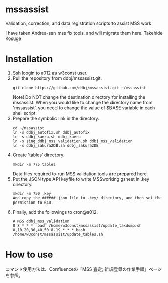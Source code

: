# mssassist
Validation, correction, and data registration scripts to assist MSS work

I have taken Andrea-san mss fix tools, and will migrate them here.
Takehide Kosuge

# Installation
1. Ssh loogin to a012 as w3const user.
1. Pull the repository from ddbj/mssassist.git.
    ~~~
    git clone https://github.com/ddbj/mssassist.git ~/mssassist
    ~~~
    Note! Do NOT change the destination directory for installing the mssassist. When you would like to change the directory name from 'mssassist',       you need to change the value of $BASE variable in each shell script.
1. Prepare the symbolic link in the directory.
    ~~~
    cd ~/mssassist
    ln -s ddbj_autofix.sh ddbj_autofix
    ln -s ddbj_kaeru.sh ddbj_kaeru
    ln -s sing_ddbj_mss_validation.sh ddbj_mss_validation
    ln -s ddbj_sakura2DB.sh ddbj_sakura2DB
    ~~~
1. Create 'tables' directory.
    ~~~
    mkdir -m 775 tables
    ~~~
    Data files required to run MSS validation tools are prepared here.
1. Put the JSON type API keyfile to write MSSworking gsheet in .key directory.
   ~~~
   mkdir -m 750 .key
   And copy the ######.json file to .key/ directory, and then set the permission to 640.
   ~~~
1. Finally, add the followings to cron@a012.
    ~~~
    # MSS ddbj_mss_validation
    0 8 * * *  bash /home/w3const/mssassist/update_taxdump.sh
    0,10,20,30,40,50 8-19 * * * bash /home/w3const/mssassist/update_tables.sh
    ~~~

# How to use
コマンド使用方法は、Confluenceの「MSS 査定; 新規登録の作業手順」ページを参照。
